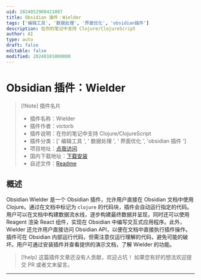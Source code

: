 ```yaml
---
uid: 2024052908421097
title: Obsidian 插件：Wielder
tags: ['编辑工具', '数据处理', '界面优化', 'obsidian插件']
description: 在你的笔记中支持 Clojure/ClojureScript 
author: AI
type: auto
draft: false
editable: false
modified: 20240101000000
---
```


# Obsidian 插件：Wielder

> [!Note] 插件名片
> - 插件名称：Wielder
> - 插件作者：victorb
> - 插件说明：在你的笔记中支持 Clojure/ClojureScript
> - 插件分类：[' 编辑工具 ', ' 数据处理 ', ' 界面优化 ', 'obsidian 插件 ']
> - 项目地址：[点我访问](https://github.com/victorb/obsidian-wielder)
> - 国内下载地址：[下载安装](https://pkmer.cn/products/plugin/pluginMarket/?wielder)
> - 自述文件：[Readme](https://ghproxy.net/https://raw.githubusercontent.com/victorb/obsidian-wielder/master/README.md)

## 概述

Obsidian Wielder 是一个 Obsidian 插件，允许用户直接在 Obsidian 文档中使用 Clojure。通过在文档中标记为 `clojure` 的代码块，插件会自动运行指定的代码。用户可以在文档中构建数据流水线，逐步构建最终数据并呈现，同时还可以使用 Reagent 渲染 React 组件，实现在 Obsidian 中编写交互式应用程序。此外，Wielder 还允许用户直接访问 Obsidian API，以便在文档中直接执行插件操作。插件可在 Obsidian 内部运行代码，但需注意仅运行理解的代码，避免可能的破坏。用户可通过安装插件并查看提供的演示文档，了解 Wielder 的功能。

> [!help]
> 这篇插件文章还没有人贡献，欢迎占坑！
> 如果您有好的想法欢迎提交 PR 或者文末留言。

---



